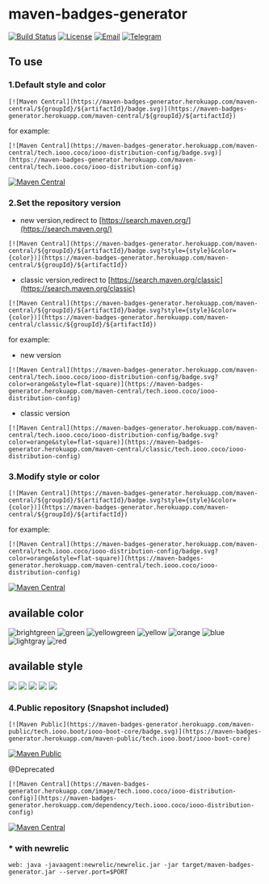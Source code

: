 # maven-badges-generator
 
[![Build Status](https://travis-ci.org/Ivan97/maven-badges-generator.svg?branch=master)](https://travis-ci.org/Ivan97/maven-badges-generator)
[![License](https://img.shields.io/badge/license-Apache--2.0-green.svg?longCache=true&style=flat)](http://www.apache.org/licenses/LICENSE-2.0.txt)
[![Email](https://img.shields.io/badge/Contact--me-Email-orange.svg)](mailto:yangkizhang@gmail.com)
[![Telegram](https://img.shields.io/badge/Contact--me-Telegram-blue.svg)](https://t.me/lvan97)

## To use

### 1.Default style and color
```
[![Maven Central](https://maven-badges-generator.herokuapp.com/maven-central/${groupId}/${artifactId}/badge.svg)](https://maven-badges-generator.herokuapp.com/maven-central/${groupId}/${artifactId})
```
for example:
```
[![Maven Central](https://maven-badges-generator.herokuapp.com/maven-central/tech.iooo.coco/iooo-distribution-config/badge.svg)](https://maven-badges-generator.herokuapp.com/maven-central/tech.iooo.coco/iooo-distribution-config)
```

[![Maven Central](https://maven-badges-generator.herokuapp.com/maven-central/tech.iooo.coco/iooo-distribution-config/badge.svg)](https://maven-badges-generator.herokuapp.com/maven-central/tech.iooo.coco/iooo-distribution-config)

### 2.Set the repository version
- new version,redirect to [https://search.maven.org/](https://search.maven.org/)

```
[![Maven Central](https://maven-badges-generator.herokuapp.com/maven-central/${groupId}/${artifactId}/badge.svg?style={style}&color={color})](https://maven-badges-generator.herokuapp.com/maven-central/${groupId}/${artifactId})
```
- classic version,redirect to [https://search.maven.org/classic](https://search.maven.org/classic)

```
[![Maven Central](https://maven-badges-generator.herokuapp.com/maven-central/${groupId}/${artifactId}/badge.svg?style={style}&color={color})](https://maven-badges-generator.herokuapp.com/maven-central/classic/${groupId}/${artifactId})
```

for example:

- new version

```
[![Maven Central](https://maven-badges-generator.herokuapp.com/maven-central/tech.iooo.coco/iooo-distribution-config/badge.svg?color=orange&style=flat-square)](https://maven-badges-generator.herokuapp.com/maven-central/tech.iooo.coco/iooo-distribution-config)
```

- classic version

```
[![Maven Central](https://maven-badges-generator.herokuapp.com/maven-central/tech.iooo.coco/iooo-distribution-config/badge.svg?color=orange&style=flat-square)](https://maven-badges-generator.herokuapp.com/maven-central/classic/tech.iooo.coco/iooo-distribution-config)
```

### 3.Modify style or color

```
[![Maven Central](https://maven-badges-generator.herokuapp.com/maven-central/${groupId}/${artifactId}/badge.svg?style={style}&color={color})](https://maven-badges-generator.herokuapp.com/maven-central/${groupId}/${artifactId})
```
for example:
```
[![Maven Central](https://maven-badges-generator.herokuapp.com/maven-central/tech.iooo.coco/iooo-distribution-config/badge.svg?color=orange&style=flat-square)](https://maven-badges-generator.herokuapp.com/maven-central/tech.iooo.coco/iooo-distribution-config)
```

[![Maven Central](https://maven-badges-generator.herokuapp.com/maven-central/tech.iooo.coco/iooo-distribution-config/badge.svg?color=orange&style=flat-square)](https://maven-badges-generator.herokuapp.com/maven-central/tech.iooo.coco/iooo-distribution-config)

## available color

![brightgreen](https://img.shields.io/badge/color-brightgreen-brightgreen.svg?longCache=true)
![green](https://img.shields.io/badge/color-green-green.svg?longCache=true)
![yellowgreen](https://img.shields.io/badge/color-yellowgreen-yellowgreen.svg?longCache=true)
![yellow](https://img.shields.io/badge/color-yellow-yellow.svg?longCache=true)
![orange](https://img.shields.io/badge/color-orange-orange.svg?longCache=true)
![blue](https://img.shields.io/badge/color-blue-blue.svg?longCache=true)
![lightgray](https://img.shields.io/badge/color-lightgray-lightgray.svg?longCache=true)
![red](https://img.shields.io/badge/color-red-red.svg?longCache=true)

## available style

![](https://img.shields.io/badge/style-plastic-brightgreen.svg?longCache=true&style=plastic)
![](https://img.shields.io/badge/style-flat-brightgreen.svg?longCache=true&style=flat)
![](https://img.shields.io/badge/style-flat--square-brightgreen.svg?longCache=true&style=flat-square)
![](https://img.shields.io/badge/style-for--the--badge-brightgreen.svg?longCache=true&style=for-the-badge)
![](https://img.shields.io/badge/style-social-brightgreen.svg?longCache=true&style=social)



### 4.Public repository (Snapshot included)
```
[![Maven Public](https://maven-badges-generator.herokuapp.com/maven-public/tech.iooo.boot/iooo-boot-core/badge.svg)](https://maven-badges-generator.herokuapp.com/maven-public/tech.iooo.boot/iooo-boot-core)
```
[![Maven Public](https://maven-badges-generator.herokuapp.com/maven-public/tech.iooo.boot/iooo-boot-core/badge.svg)](https://maven-badges-generator.herokuapp.com/maven-public/tech.iooo.boot/iooo-boot-core)


@Deprecated
```
[![Maven Central](https://maven-badges-generator.herokuapp.com/image/tech.iooo.coco/iooo-distribution-config)](https://maven-badges-generator.herokuapp.com/dependency/tech.iooo.coco/iooo-distribution-config)
```

[![Maven Central](https://maven-badges-generator.herokuapp.com/image/tech.iooo.coco/iooo-distribution-config)](https://maven-badges-generator.herokuapp.com/dependency/tech.iooo.coco/iooo-distribution-config)


### * with newrelic
```
web: java -javaagent:newrelic/newrelic.jar -jar target/maven-badges-generator.jar --server.port=$PORT
```
